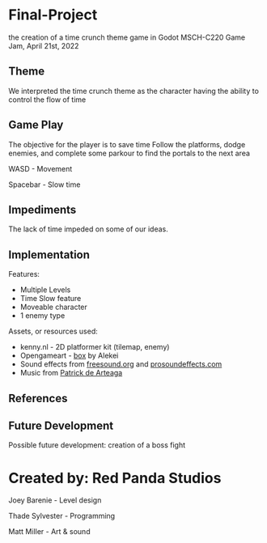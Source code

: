 # Final-Project
the creation of a time crunch theme game in Godot
MSCH-C220 Game Jam, April 21st, 2022

## Theme
We interpreted the time crunch theme as the character having the ability to control the flow of time

## Game Play
The objective for the player is to save time
Follow the platforms, dodge enemies, and complete some parkour to find the portals to the next area

WASD - Movement

Spacebar - Slow time

## Impediments
The lack of time impeded on some of our ideas.

## Implementation
Features:
- Multiple Levels
- Time Slow feature
- Moveable character
- 1 enemy type

Assets, or resources used:
- kenny.nl - 2D platformer kit (tilemap, enemy)
- Opengameart - [box](https://opengameart.org/content/box-2) by Alekei
- Sound effects from [freesound.org](https://freesound.org/) and [prosoundeffects.com](https://www.prosoundeffects.com/)
- Music from [Patrick de Arteaga](https://patrickdearteaga.com/)

## References


## Future Development
Possible future development: creation of a boss fight

# Created by: Red Panda Studios
Joey Barenie - Level design

Thade Sylvester - Programming

Matt Miller - Art & sound

